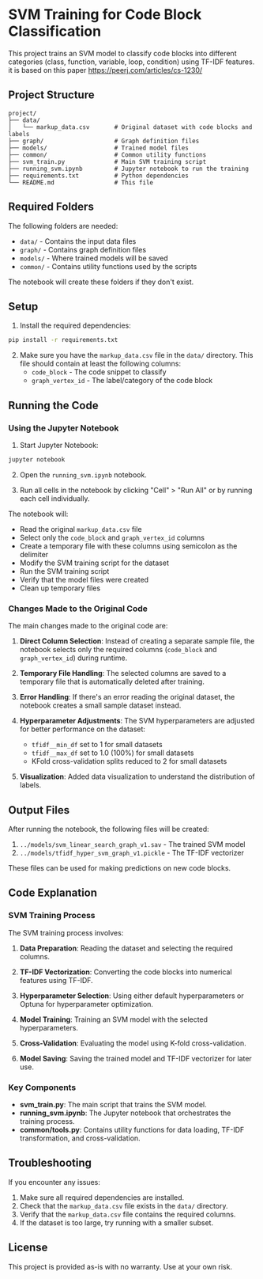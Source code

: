 # SVM Training for Code Block Classification

This project trains an SVM model to classify code blocks into different categories (class, function, variable, loop, condition) using TF-IDF features.
it is based on this paper https://peerj.com/articles/cs-1230/
## Project Structure

```
project/
├── data/
│   └── markup_data.csv       # Original dataset with code blocks and labels
├── graph/                    # Graph definition files
├── models/                   # Trained model files
├── common/                   # Common utility functions
├── svm_train.py              # Main SVM training script
├── running_svm.ipynb         # Jupyter notebook to run the training
├── requirements.txt          # Python dependencies
└── README.md                 # This file
```

## Required Folders

The following folders are needed:
- `data/` - Contains the input data files
- `graph/` - Contains graph definition files
- `models/` - Where trained models will be saved
- `common/` - Contains utility functions used by the scripts

The notebook will create these folders if they don't exist.

## Setup

1. Install the required dependencies:

```bash
pip install -r requirements.txt
```

2. Make sure you have the `markup_data.csv` file in the `data/` directory. This file should contain at least the following columns:
   - `code_block` - The code snippet to classify
   - `graph_vertex_id` - The label/category of the code block

## Running the Code

### Using the Jupyter Notebook

1. Start Jupyter Notebook:

```bash
jupyter notebook
```

2. Open the `running_svm.ipynb` notebook.

3. Run all cells in the notebook by clicking "Cell" > "Run All" or by running each cell individually.

The notebook will:
- Read the original `markup_data.csv` file
- Select only the `code_block` and `graph_vertex_id` columns
- Create a temporary file with these columns using semicolon as the delimiter
- Modify the SVM training script for the dataset
- Run the SVM training script
- Verify that the model files were created
- Clean up temporary files

### Changes Made to the Original Code

The main changes made to the original code are:

1. **Direct Column Selection**: Instead of creating a separate sample file, the notebook selects only the required columns (`code_block` and `graph_vertex_id`) during runtime.

2. **Temporary File Handling**: The selected columns are saved to a temporary file that is automatically deleted after training.

3. **Error Handling**: If there's an error reading the original dataset, the notebook creates a small sample dataset instead.

4. **Hyperparameter Adjustments**: The SVM hyperparameters are adjusted for better performance on the dataset:
   - `tfidf__min_df` set to 1 for small datasets
   - `tfidf__max_df` set to 1.0 (100%) for small datasets
   - KFold cross-validation splits reduced to 2 for small datasets

5. **Visualization**: Added data visualization to understand the distribution of labels.

## Output Files

After running the notebook, the following files will be created:

1. `../models/svm_linear_search_graph_v1.sav` - The trained SVM model
2. `../models/tfidf_hyper_svm_graph_v1.pickle` - The TF-IDF vectorizer

These files can be used for making predictions on new code blocks.

## Code Explanation

### SVM Training Process

The SVM training process involves:

1. **Data Preparation**: Reading the dataset and selecting the required columns.

2. **TF-IDF Vectorization**: Converting the code blocks into numerical features using TF-IDF.

3. **Hyperparameter Selection**: Using either default hyperparameters or Optuna for hyperparameter optimization.

4. **Model Training**: Training an SVM model with the selected hyperparameters.

5. **Cross-Validation**: Evaluating the model using K-fold cross-validation.

6. **Model Saving**: Saving the trained model and TF-IDF vectorizer for later use.

### Key Components

- **svm_train.py**: The main script that trains the SVM model.
- **running_svm.ipynb**: The Jupyter notebook that orchestrates the training process.
- **common/tools.py**: Contains utility functions for data loading, TF-IDF transformation, and cross-validation.

## Troubleshooting

If you encounter any issues:

1. Make sure all required dependencies are installed.
2. Check that the `markup_data.csv` file exists in the `data/` directory.
3. Verify that the `markup_data.csv` file contains the required columns.
4. If the dataset is too large, try running with a smaller subset.

## License

This project is provided as-is with no warranty. Use at your own risk.
